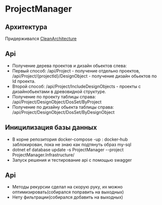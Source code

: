 # ProjectManager

## Архитектура
Придерживался [CleanArchitecture](https://github.com/jasontaylordev/CleanArchitecture)

## Api
-  Получение дерева проектов и дизайн обьектов слева:
  -  Первый способ: /api/Project - получение отдельно проектов, /api/Project/{projectId}/DesignObject - получение дизайн обьектов по Id проекта.
  -  Второй способ: /api/Project/IncludeDesignObjects - проекты с дизайнобьектами в древовидной структуре.
-  Получение по проекту таблицы справа: /api/Project/DesignObject/DosSet/ByProject
-  Получение по дизайну обьекта таблицы справа: /api/Project/DesignObject/DosSet/ByDesignObject

## Иницилизация базы данных
-  В корне репозитория docker-compose -up : docker-hub заблокирован, пока не знаю как подтянуть образ my-sql
-  dotnet ef database update -s ProjectManager --project ProjectManager.Infrastructure/
-  Запуск решения и тестирование api с помощью swagger

## Api
-  Методы рекурсии сделал на скорую руку, их можно оптимизировать(собирался поправить на выходных)
-  Нету фильтрации(собирался добавить на выходных)
